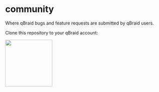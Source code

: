 # community
Where qBraid bugs and feature requests are submitted by qBraid users.

Clone this repository to your qBraid account:

[<img src="https://qbraid-static.s3.amazonaws.com/logos/Launch_on_qBraid_white.png" width="150">](https://account.qbraid.com?gitHubUrl=https://github.com/qBraid/QISE-NCA-T.git)
